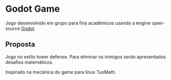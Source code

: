 # Godot Game
Jogo desenvolvido em grupo para fins acadêmicos usando a engine open-source [Godot](https://godotengine.org).

## Proposta
Jogo no estilo tower defense. Para eliminar os inimigos serão apresentados desafios matemáticos.

Inspirado na mecânica do game para linux TuxMath.